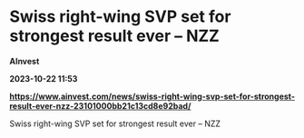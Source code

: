 # Swiss right-wing SVP set for strongest result ever – NZZ
**AInvest**

**2023-10-22 11:53**

**https://www.ainvest.com/news/swiss-right-wing-svp-set-for-strongest-result-ever-nzz-23101000bb21c13cd8e92bad/**

Swiss right-wing SVP set for strongest result ever – NZZ